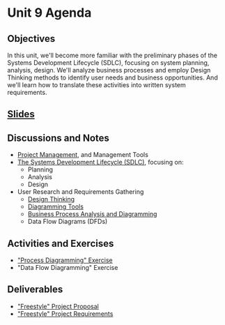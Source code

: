 # Unit 9 Agenda

## Objectives

In this unit, we'll become more familiar with the preliminary phases of the Systems Development Lifecycle (SDLC), focusing on system planning, analysis, design. We'll analyze business processes and employ Design Thinking methods to identify user needs and business opportunities. And we'll learn how to translate these activities into written system requirements.

## [Slides](https://docs.google.com/presentation/d/1uzhz9IjoWgHtZfaB0197p-HzcugEYX48NvpVrTTVxac/edit?usp=sharing)

## Discussions and Notes

  + [Project Management](/notes/project-mgmt.md), and Management Tools
  + [The Systems Development Lifecycle (SDLC)](/notes/sdlc.md), focusing on:
    + Planning
    + Analysis
    + Design
  + User Research and Requirements Gathering
    + [Design Thinking](https://ibm.ent.box.com/s/dw2j8nnmj99446my8vgw26subrs0ztg9/file/306777128447)
    + [Diagramming Tools](/notes/diagramming.md)
    + [Business Process Analysis and Diagramming](/notes/processes.md)
    + Data Flow Diagrams (DFDs)

## Activities and Exercises

  + ["Process Diagramming" Exercise](/exercises/process-diagramming.md)
  + "Data Flow Diagramming" Exercise

## Deliverables

  + ["Freestyle" Project Proposal](/projects/freestyle/proposal.md)
  + ["Freestyle" Project Requirements](/projects/freestyle/requirements.md)
